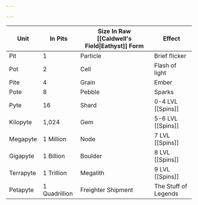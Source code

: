 ```yaml
---

---
```


| Unit      | In Pits       | Size In Raw [[Caldwell's Field\|Eathyst]] Form | Effect               |
| --------- | ------------- | ---------------------------------------------- | -------------------- |
| Pit       | 1             | Particle                                       | Brief flicker        |
| Pot       | 2             | Cell                                           | Flash of light       |
| Pite      | 4             | Grain                                          | Ember                |
| Pote      | 8             | Pebble                                         | Sparks               |
| Pyte      | 16            | Shard                                          | 0-4 LVL [[Spins]]    |
| Kilopyte  | 1,024         | Gem                                            | 5-6 LVL [[Spins]]    |
| Megapyte  | 1 Million     | Node                                           | 7 LVL [[Spins]]      |
| Gigapyte  | 1 Billion     | Boulder                                        | 8 LVL [[Spins]]      |
| Terrapyte | 1 Trillion    | Megalith                                       | 9 LVL [[Spins]]      |
| Petapyte  | 1 Quadrillion | Freighter Shipment                             | The Stuff of Legends |
